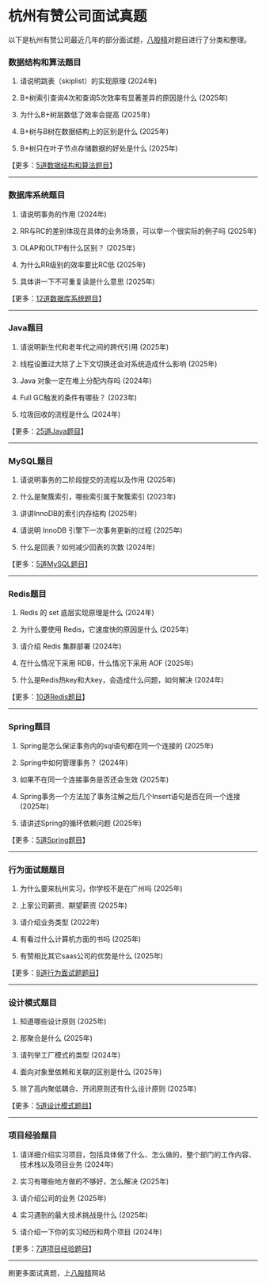 # 杭州有赞公司面试真题

以下是杭州有赞公司最近几年的部分面试题，[八股精](https://www.bagujing.com)对题目进行了分类和整理。

### 数据结构和算法题目

1. 请说明跳表（skiplist）的实现原理 (2024年) 

2. B+树索引查询4次和查询5次效率有显著差异的原因是什么 (2025年) 

3. 为什么B+树层数低了效率会提高 (2025年) 

4. B+树与B树在数据结构上的区别是什么 (2025年) 

5. B+树只在叶子节点存储数据的好处是什么 (2025年) 

【更多：[5道数据结构和算法题目](https://www.bagujing.com/companies)】


---

### 数据库系统题目

1. 请说明事务的作用 (2024年) 

2. RR与RC的差别体现在具体的业务场景，可以举一个很实际的例子吗 (2025年) 

3. OLAP和OLTP有什么区别？ (2025年) 

4. 为什么RR级别的效率要比RC低 (2025年) 

5. 具体讲一下不可重复读是什么意思 (2025年) 

【更多：[12道数据库系统题目](https://www.bagujing.com/companies)】


---

### Java题目

1. 请说明新生代和老年代之间的跨代引用 (2025年) 

2. 线程设置过大除了上下文切换还会对系统造成什么影响 (2025年) 

3. Java 对象一定在堆上分配内存吗 (2024年) 

4. Full GC触发的条件有哪些？ (2023年) 

5. 垃圾回收的流程是什么 (2024年) 

【更多：[25道Java题目](https://www.bagujing.com/companies)】


---

### MySQL题目

1. 请说明事务的二阶段提交的流程以及作用 (2025年) 

2. 什么是聚簇索引，哪些索引属于聚簇索引 (2023年) 

3. 讲讲InnoDB的索引内存结构 (2025年) 

4. 请说明 InnoDB 引擎下一次事务更新的过程 (2025年) 

5. 什么是回表？如何减少回表的次数 (2024年) 

【更多：[5道MySQL题目](https://www.bagujing.com/companies)】


---

### Redis题目

1. Redis 的 set 底层实现原理是什么 (2024年) 

2. 为什么要使用 Redis，它速度快的原因是什么 (2025年) 

3. 请介绍 Redis 集群部署 (2024年) 

4. 在什么情况下采用 RDB，什么情况下采用 AOF (2025年) 

5. 什么是Redis热key和大key，会造成什么问题，如何解决 (2024年) 

【更多：[10道Redis题目](https://www.bagujing.com/companies)】


---

### Spring题目

1. Spring是怎么保证事务内的sql语句都在同一个连接的 (2025年) 

2. Spring中如何管理事务？ (2024年) 

3. 如果不在同一个连接事务是否还会生效 (2025年) 

4. Spring事务一个方法加了事务注解之后几个Insert语句是否在同一个连接 (2025年) 

5. 请讲述Spring的循环依赖问题 (2025年) 

【更多：[5道Spring题目](https://www.bagujing.com/companies)】


---

### 行为面试题题目

1. 为什么要来杭州实习，你学校不是在广州吗 (2025年) 

2. 上家公司薪资、期望薪资 (2025年) 

3. 请介绍业务类型 (2022年) 

4. 有看过什么计算机方面的书吗 (2025年) 

5. 有赞相比其它saas公司的优势是什么 (2025年) 

【更多：[8道行为面试题题目](https://www.bagujing.com/companies)】


---

### 设计模式题目

1. 知道哪些设计原则 (2025年) 

2. 那聚合是什么 (2025年) 

3. 请列举工厂模式的类型 (2024年) 

4. 面向对象里依赖和关联的区别是什么 (2025年) 

5. 除了高内聚低耦合、开闭原则还有什么设计原则 (2025年) 

【更多：[5道设计模式题目](https://www.bagujing.com/companies)】


---

### 项目经验题目

1. 请详细介绍实习项目，包括具体做了什么、怎么做的，整个部门的工作内容、技术栈以及项目业务 (2024年) 

2. 实习有哪些地方做的不够好，怎么解决 (2025年) 

3. 请介绍公司的业务 (2025年) 

4. 实习遇到的最大技术挑战是什么 (2025年) 

5. 请介绍一下你的实习经历和两个项目 (2024年) 

【更多：[7道项目经验题目](https://www.bagujing.com/companies)】


---

刷更多面试真题，上[八股精](https://www.bagujing.com)网站